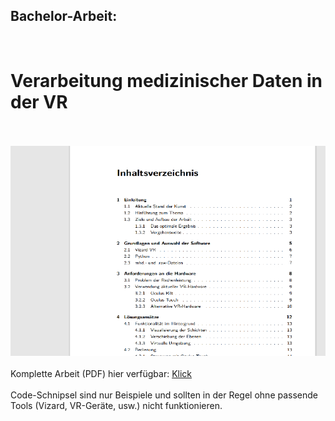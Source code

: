<h2>Bachelor-Arbeit:</h2><br>
<H1>Verarbeitung medizinischer Daten in der VR</H1>
<br><br>
<img src="port_bachelor.png">
<br><br>
Komplette Arbeit (PDF) hier verfügbar: <a href="https://github.com/paalwie/BachelorMedizin/blob/main/arbeit.pdf">Klick</a>
<br><br>
Code-Schnipsel sind nur Beispiele und sollten in der Regel ohne passende Tools (Vizard, VR-Geräte, usw.) nicht funktionieren.
